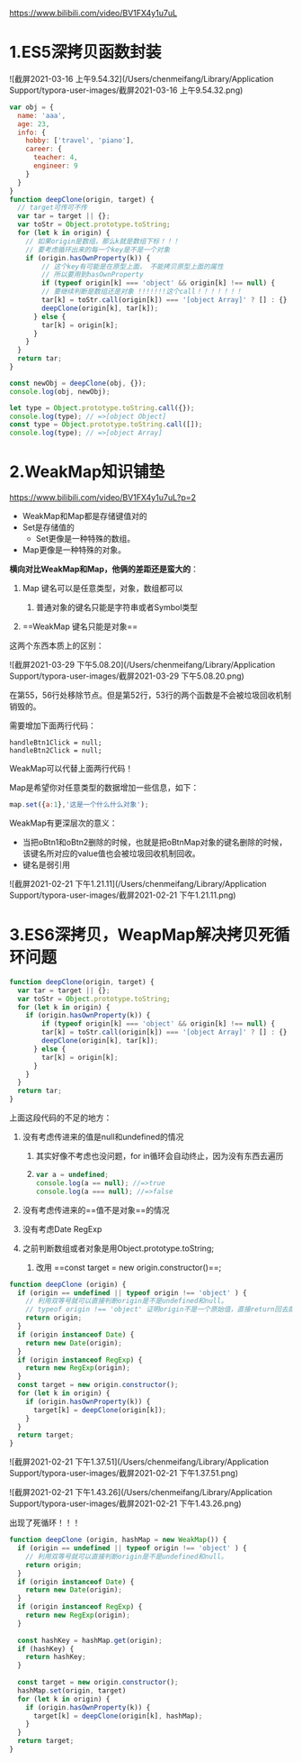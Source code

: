 https://www.bilibili.com/video/BV1FX4y1u7uL

# 1.ES5深拷贝函数封装

![截屏2021-03-16 上午9.54.32](/Users/chenmeifang/Library/Application Support/typora-user-images/截屏2021-03-16 上午9.54.32.png)

```javascript
var obj = {
  name: 'aaa',
  age: 23,
  info: {
    hobby: ['travel', 'piano'],
    career: {
      teacher: 4,
      engineer: 9
    }
  }
}
function deepClone(origin, target) {
  // target可传可不传
  var tar = target || {};
  var toStr = Object.prototype.toString; 
  for (let k in origin) {
    // 如果origin是数组，那么k就是数组下标！！！
    // 要考虑循环出来的每一个key是不是一个对象
    if (origin.hasOwnProperty(k)) {
        // 这个key有可能是在原型上面， 不能拷贝原型上面的属性 
        // 所以要用到hasOwnProperty
        if (typeof origin[k] === 'object' && origin[k] !== null) {
        // 要继续判断是数组还是对象 !!!!!!!这个call！！！！！！！
        tar[k] = toStr.call(origin[k]) === '[object Array]' ? [] : {}
        deepClone(origin[k], tar[k]);
      } else {
        tar[k] = origin[k];
      }
    }
  }
  return tar;
}

const newObj = deepClone(obj, {});
console.log(obj, newObj);
```

```javascript
let type = Object.prototype.toString.call({});
console.log(type); // =>[object Object]
const type = Object.prototype.toString.call([]);
console.log(type); // =>[object Array]
```

# 2.WeakMap知识铺垫

https://www.bilibili.com/video/BV1FX4y1u7uL?p=2

* WeakMap和Map都是存储键值对的
* Set是存储值的
  * Set更像是一种特殊的数组。
* Map更像是一种特殊的对象。



**横向对比WeakMap和Map，他俩的差距还是蛮大的**：

1. Map 键名可以是任意类型，对象，数组都可以
   1. 普通对象的键名只能是字符串或者Symbol类型

2. ==WeakMap 键名只能是对象==



这两个东西本质上的区别：

![截屏2021-03-29 下午5.08.20](/Users/chenmeifang/Library/Application Support/typora-user-images/截屏2021-03-29 下午5.08.20.png)

在第55，56行处移除节点。但是第52行，53行的两个函数是不会被垃圾回收机制销毁的。

需要增加下面两行代码：

```
handleBtn1Click = null;
handleBtn2Click = null;
```

WeakMap可以代替上面两行代码！

Map是希望你对任意类型的数据增加一些信息，如下：

```js
map.set({a:1},'这是一个什么什么对象');
```

WeakMap有更深层次的意义：

* 当把oBtn1和oBtn2删除的时候，也就是把oBtnMap对象的键名删除的时候，该键名所对应的value值也会被垃圾回收机制回收。 
* 键名是弱引用

![截屏2021-02-21 下午1.21.11](/Users/chenmeifang/Library/Application Support/typora-user-images/截屏2021-02-21 下午1.21.11.png)

# 3.ES6深拷贝，WeapMap解决拷贝死循环问题

```js
function deepClone(origin, target) {
  var tar = target || {};
  var toStr = Object.prototype.toString; 
  for (let k in origin) {
    if (origin.hasOwnProperty(k)) {
        if (typeof origin[k] === 'object' && origin[k] !== null) {
        tar[k] = toStr.call(origin[k]) === '[object Array]' ? [] : {}
        deepClone(origin[k], tar[k]);
      } else {
        tar[k] = origin[k];
      }
    }
  }
  return tar;
}
```

上面这段代码的不足的地方：

1. 没有考虑传进来的值是null和undefined的情况

   1. 其实好像不考虑也没问题，for in循环会自动终止，因为没有东西去遍历

   2. ```js
      var a = undefined;
      console.log(a == null); //=>true
      console.log(a === null); //=>false
      ```

2. 没有考虑传进来的==值不是对象==的情况

3. 没有考虑Date  RegExp

4. 之前判断数组或者对象是用Object.prototype.toString;

   1. 改用 ==const target = new origin.constructor()==;

```javascript
function deepClone (origin) {
  if (origin == undefined || typeof origin !== 'object' ) {
    // 利用双等号就可以直接判断origin是不是undefined和null。
    // typeof origin !== 'object' 证明origin不是一个原始值，直接return回去就可以了！！ 
    return origin;
  }
  if (origin instanceof Date) {
    return new Date(origin);
  }
  if (origin instanceof RegExp) {
    return new RegExp(origin);
  }
  const target = new origin.constructor();
  for (let k in origin) {
    if (origin.hasOwnProperty(k)) {
      target[k] = deepClone(origin[k]);
    }
  }
  return target;
}
```



![截屏2021-02-21 下午1.37.51](/Users/chenmeifang/Library/Application Support/typora-user-images/截屏2021-02-21 下午1.37.51.png)

![截屏2021-02-21 下午1.43.26](/Users/chenmeifang/Library/Application Support/typora-user-images/截屏2021-02-21 下午1.43.26.png)

出现了死循环！！！

```javascript
function deepClone (origin, hashMap = new WeakMap()) {
  if (origin == undefined || typeof origin !== 'object' ) {
    // 利用双等号就可以直接判断origin是不是undefined和null。
    return origin;
  }
  if (origin instanceof Date) {
    return new Date(origin);
  }
  if (origin instanceof RegExp) {
    return new RegExp(origin);
  }
  
  const hashKey = hashMap.get(origin);
  if (hashKey) {
    return hashKey;
  }
  
  const target = new origin.constructor();
  hashMap.set(origin, target)
  for (let k in origin) {
    if (origin.hasOwnProperty(k)) {
      target[k] = deepClone(origin[k], hashMap);
    }
  }
  return target;
}
```





















